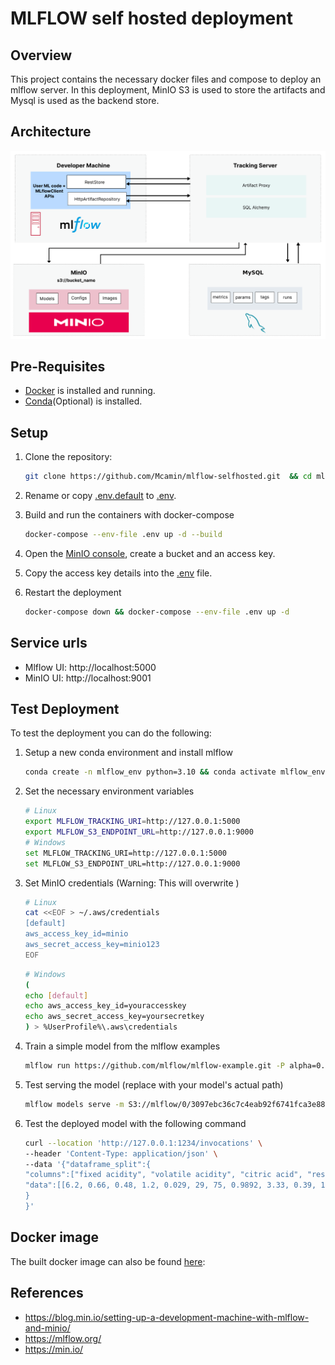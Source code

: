 # MLFLOW self hosted deployment 

## Overview 
This project contains the necessary docker files and compose to deploy an mlflow server. 
In this deployment, MinIO S3 is used to store the artifacts and Mysql is used as the backend store. 

## Architecture

<div style="text-align:center;">
<img src="assets/architecture.png" style="max-height:500px">
</div>

## Pre-Requisites
- [Docker](https://www.docker.com/) is installed and running.
- [Conda](https://www.anaconda.com/)(Optional) is installed.

## Setup 
1. Clone the repository:

    ```bash
    git clone https://github.com/Mcamin/mlflow-selfhosted.git  && cd mlflow-selfhosted
    ```
2. Rename or copy [.env.default](.env.default) to [.env](.env).  
3. Build and run the containers with docker-compose
   ```bash
   docker-compose --env-file .env up -d --build
   ```
4. Open the [MinIO console](http://localhost:9001), create a bucket and an access key. 
5. Copy the access key details into the [.env](.env) file.
6. Restart the deployment
      ```bash
   docker-compose down && docker-compose --env-file .env up -d 
   ```

## Service urls
- Mlflow UI: http://localhost:5000
- MinIO UI: http://localhost:9001

## Test Deployment
To test the deployment you can do the following: 
1. Setup a new conda environment and install mlflow 
   ```bash
   conda create -n mlflow_env python=3.10 && conda activate mlflow_env && pip install mlflow && pip install boto3
   ```
2. Set the necessary environment variables
   ```bash 
   # Linux 
   export MLFLOW_TRACKING_URI=http://127.0.0.1:5000
   export MLFLOW_S3_ENDPOINT_URL=http://127.0.0.1:9000
   # Windows 
   set MLFLOW_TRACKING_URI=http://127.0.0.1:5000
   set MLFLOW_S3_ENDPOINT_URL=http://127.0.0.1:9000
   ```
3. Set MinIO credentials (Warning: This will overwrite )
   ```bash
   # Linux
   cat <<EOF > ~/.aws/credentials
   [default]
   aws_access_key_id=minio
   aws_secret_access_key=minio123
   EOF
   ```
   ```bash
   # Windows 
   (
   echo [default]
   echo aws_access_key_id=youraccesskey
   echo aws_secret_access_key=yoursecretkey
   ) > %UserProfile%\.aws\credentials
   ```
4. Train a simple model from the mlflow examples 
   ```bash
   mlflow run https://github.com/mlflow/mlflow-example.git -P alpha=0.42
   ```
5. Test serving the model (replace with your model's actual path)
   ```bash
   mlflow models serve -m S3://mlflow/0/3097ebc36c7c4eab92f6741fca3e88f8/artifacts/model --env-manager=local -p 1234
   ```
6. Test the deployed model with the following command 
   ```bash
   curl --location 'http://127.0.0.1:1234/invocations' \
   --header 'Content-Type: application/json' \
   --data '{"dataframe_split":{
   "columns":["fixed acidity", "volatile acidity", "citric acid", "residual sugar", "chlorides", "free sulfur dioxide", "total sulfur dioxide", "density", "pH", "sulphates", "alcohol"],
   "data":[[6.2, 0.66, 0.48, 1.2, 0.029, 29, 75, 0.9892, 3.33, 0.39, 12.8]]
   }
   }'  
   ```
## Docker image 
The built docker image can also be found [here](https://hub.docker.com/repository/docker/madtomy/mlflow/general):


## References 
- https://blog.min.io/setting-up-a-development-machine-with-mlflow-and-minio/
- https://mlflow.org/
- https://min.io/



